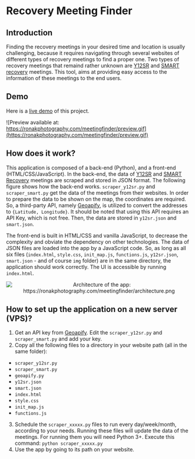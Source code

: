 # Recovery Meeting Finder


## Introduction
Finding the recovery meetings in your desired time and location is usually challenging, because it requires navigating through several websites of different types of recovery meetings to find a proper one. Two types of recovery meetings that remaind rather unknown are [Y12SR](https://y12sr.com/) and [SMART recovery](https://www.smartrecovery.org/) meetings. This tool, aims at providing easy access to the information of these meetings to the end users.



## Demo
Here is a [live demo](https://ronakphotography.com/meetingfinder/) of this project.

![Preview available at: https://ronakphotography.com/meetingfinder/preview.gif](https://ronakphotography.com/meetingfinder/preview.gif)



## How does it work?
This application is composed of a back-end (Python), and a front-end (HTML/CSS/JavaScript). In the back-end, the data of [Y12SR](https://y12sr.com/) and [SMART Recovery](https://www.smartrecovery.org/) meetings are scraped and stored in JSON format. The following figure shows how the back-end works. `scraper_y12sr.py` and `scraper_smart.py` get the data of the meetings from their websites. In order to prepare the data to be shown on the map, the coordinates are required. So, a third-party API, namely [Geoapify](https://www.geoapify.com/), is utilized to convert the addresses to `{Latitude, Longitude}`. It should be noted that using this API requires an API Key, which is not free. Then, the data are stored in `y12sr.json` and `smart.json`.

The front-end is built in HTML/CSS and vanilla JavaScript, to decrease the complexity and obviate the dependency on other technologies. The data of JSON files are loaded into the app by a JavaScript code. So, as long as all six files (`index.html`, `style.css`, `init_map.js`, `functions.js`, `y12sr.json`, `smart.json` - and of course `img` folder) are in the same directory, the application should work correctly. The UI is accessible by running `index.html`.

<center><img src=https://ronakphotography.com/meetingfinder/architecture.png alt="Architecture of the app: https://ronakphotography.com/meetingfinder/architecture.png"></center>



## How to set up the application on a new server (VPS)?

1. Get an API key from [Geoapify](https://www.geoapify.com/). Edit the `scraper_y12sr.py` and `scraper_smart.py` and add your key.
2. Copy all the following files to a directory in your website path (all in the same folder):
 * `scraper_y12sr.py`
 * `scraper_smart.py`
 * `geoapify.py`
 * `y12sr.json`
 * `smart.json`
 * `index.html`
 * `style.css`
 * `init_map.js`
 * `functions.js`
3. Schedule the `scraper_xxxxx.py` files to run every day/week/month, according to your needs. Running these files will update the data of the meetings. For running them you will need Python 3+. Execute this command: `python scraper_xxxxx.py`
4. Use the app by going to its path on your website.


